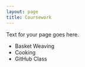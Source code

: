 ```yaml
---
layout: page
title: Coursework
---
```


Text for your page goes here.

+ Basket Weaving
+ Cooking
+ GitHub Class


